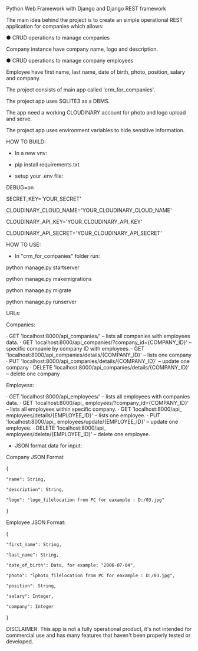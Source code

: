Python Web Framework with Django and Django REST framework

The main idea behind the project is to create an simple operational REST application for companies which allows:

● CRUD operations to manage companies

  Company instance have company name, logo and description.
  
● CRUD operations to manage company employees

  Employee have first name, last name, date of birth, photo, position, salary and company.

The project consists of main app called 'crm_for_companies'.

The project app uses SQLITE3 as a DBMS.

The app need a working CLOUDINARY account for photo and logo upload and serve.

The project app uses environment variables to hide sensitive information.

HOW TO BUILD:

- In a new vnv:

- pip install requirements.txt

- setup your .env file:

DEBUG=on

SECRET_KEY='YOUR_SECRET'

CLOUDINARY_CLOUD_NAME='YOUR_CLOUDINARY_CLOUD_NAME'

CLOUDINARY_API_KEY='YOUR_CLOUDINARY_API_KEY'

CLOUDINARY_API_SECRET='YOUR_CLOUDINARY_API_SECRET'


HOW TO USE:

- In "crm_for_companies" folder run:

python manage.py startserver

python manage.py makemigrations

python manage.py migrate 

python manage.py runserver


URLs:

Companies:

· GET 'localhost:8000/api_companies/' – lists all companies with employees data.
· GET 'localhost:8000/api_companies/?company_id={COMPANY_ID}' – specific  companie by company ID with employees.
· GET 'localhost:8000/api_companies/details/{COMPANY_ID}' –  lists one company
· PUT 'localhost:8000/api_companies/details/{COMPANY_ID}' –  update one company
· DELETE 'localhost:8000/api_companies/details/{COMPANY_ID}' –  delete one company

Employess:

· GET 'localhost:8000/api_employees/' – lists all employees with companies data.
· GET 'localhost:8000/api_ employees/?company_id={COMPANY_ID}' – lists all employees within specific company.
· GET 'localhost:8000/api_ employees/details/{EMPLOYEE_ID}' – lists one employee.
· PUT 'localhost:8000/api_ employees/update/{EMPLOYEE_ID}' – update one employee.
· DELETE 'localhost:8000/api_ employees/delete/{EMPLOYEE_ID}' – delete one employee.




- JSON format data for input:

Company JSON Format

{

    "name": String,
    
    "description": String,
    
    "logo": "logo_filelocation from PC for eaxample : D:/03.jpg"
    
}

Employee JSON Format:

{

    "first_name": String,
    
    "last_name": String,
    
    "date_of_birth": Data, for example: "2006-07-04",
    
    "photo": "lphoto_filelocation from PC for eaxample : D:/03.jpg",
    
    "position": String,
    
    "salary": Integer,
    
    "company": Integer
    
}


DISCLAIMER: This app is not a fully operational product, it's not intended for commercial use and has many features that haven't been properly tested or developed.
